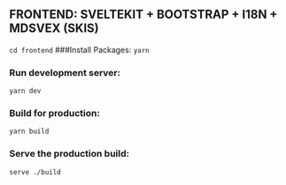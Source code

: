 FRONTEND: SVELTEKIT + BOOTSTRAP + I18N + MDSVEX (SKIS)
------------------------------------------------------
`
cd frontend
`
###Install Packages:
`
yarn
`
### Run development server:
`
yarn dev
`
### Build for production:
`
yarn build
`
### Serve the production build:
`
serve ./build
`
